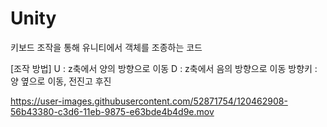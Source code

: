 # Unity
키보드 조작을 통해 유니티에서 객체를 조종하는 코드

[조작 방법]
U : z축에서 양의 방향으로 이동
D : z축에서 음의 방향으로 이동
방향키 : 양 옆으로 이동, 전진고 후진


https://user-images.githubusercontent.com/52871754/120462908-56b43380-c3d6-11eb-9875-e63bde4b4d9e.mov

